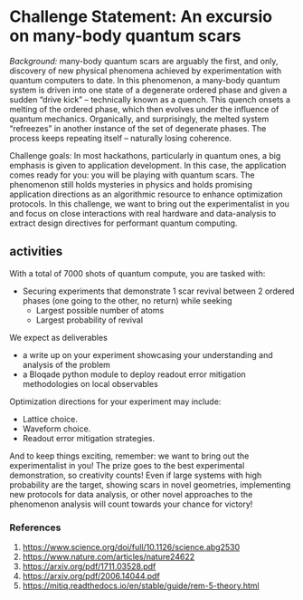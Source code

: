 # Challenge Statement: An excursio on many-body quantum scars

*Background:* many-body quantum scars are arguably the first, and only, discovery of new physical phenomena achieved by experimentation with quantum computers to date. In this phenomenon, a many-body quantum system is driven into one state of a degenerate ordered phase and given a sudden “drive kick” – technically known as a quench. This quench onsets a melting of the ordered phase, which then evolves under the influence of quantum mechanics. Organically, and surprisingly, the melted system “refreezes” in another instance of the set of degenerate phases. The process keeps repeating itself – naturally losing coherence.

Challenge goals: In most hackathons, particularly in quantum ones, a big emphasis is given to application development. In this case, the application comes ready for you: you will be playing with quantum scars. The phenomenon still holds mysteries in physics and holds promising application directions as an algorithmic resource to enhance optimization protocols. In this challenge, we want to bring out the experimentalist in you and focus on close interactions with real hardware and data-analysis to extract design directives for performant quantum computing. 

## activities

With a total of 7000 shots of quantum compute, you are tasked with:
* Securing experiments that demonstrate 1 scar revival between 2 ordered phases (one going to the other, no return) while seeking
    * Largest possible number of atoms
    * Largest probability of revival

We expect as deliverables
* a write up on your experiment showcasing your understanding and analysis of the problem
* a Bloqade python module to deploy readout error mitigation methodologies on local observables

Optimization directions for your experiment may include:
-	Lattice choice.
-	Waveform choice.
-   Readout error mitigation strategies.


And to keep things exciting, remember: we want to bring out the experimentalist in you! The prize goes to the best experimental demonstration, so creativity counts! Even if large systems with high probability are the target, showing scars in novel geometries, implementing new protocols for data analysis, or other novel approaches to the phenomenon analysis will count towards your chance for victory!


### References

1) https://www.science.org/doi/full/10.1126/science.abg2530
2) https://www.nature.com/articles/nature24622
3) https://arxiv.org/pdf/1711.03528.pdf
4) https://arxiv.org/pdf/2006.14044.pdf
5) https://mitiq.readthedocs.io/en/stable/guide/rem-5-theory.html
